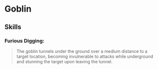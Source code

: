 Goblin
======

Skills
------

### Furious Digging:
> The goblin tunnels under the ground over a medium distance to a target location, becoming invulnerable to attacks while underground and stunning the target upon leaving the tunnel.

###
